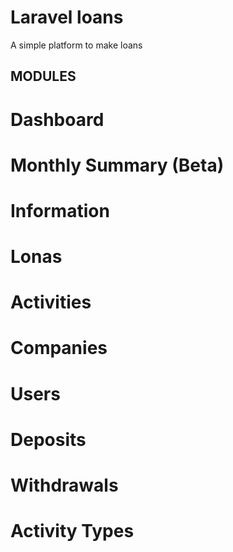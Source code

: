 # Laravel loans
A simple platform to make loans

## MODULES

# Dashboard

# Monthly Summary (Beta)

# Information

# Lonas

# Activities

# Companies

# Users

# Deposits

# Withdrawals

# Activity Types


